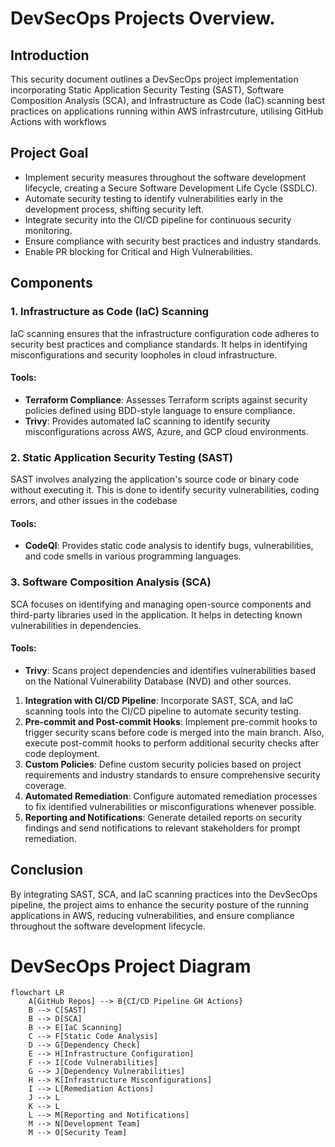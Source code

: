 # DevSecOps Projects Overview.

## Introduction

This security document outlines a DevSecOps project implementation incorporating Static Application Security Testing (SAST), Software Composition Analysis (SCA), and Infrastructure as Code (IaC) scanning best practices on applications running within AWS infrastrcuture, utilising GitHub Actions with workflows

## Project Goal

- Implement security measures throughout the software development lifecycle, creating a Secure Software Development Life Cycle (SSDLC).
- Automate security testing to identify vulnerabilities early in the development process, shifting security left.
- Integrate security into the CI/CD pipeline for continuous security monitoring.
- Ensure compliance with security best practices and industry standards.
- Enable PR blocking for Critical and High Vulnerabilities.

## Components

### 1. Infrastructure as Code (IaC) Scanning

IaC scanning ensures that the infrastructure configuration code adheres to security best practices and compliance standards. It helps in identifying misconfigurations and security loopholes in cloud infrastructure.

#### Tools:

- **Terraform Compliance**: Assesses Terraform scripts against security policies defined using BDD-style language to ensure compliance.
- **Trivy**: Provides automated IaC scanning to identify security misconfigurations across AWS, Azure, and GCP cloud environments.

### 2. Static Application Security Testing (SAST)

SAST involves analyzing the application's source code or binary code without executing it. This is done to identify security vulnerabilities, coding errors, and other issues in the codebase

#### Tools:

- **CodeQl**: Provides static code analysis to identify bugs, vulnerabilities, and code smells in various programming languages.

### 3. Software Composition Analysis (SCA)

SCA focuses on identifying and managing open-source components and third-party libraries used in the application. It helps in detecting known vulnerabilities in dependencies.

#### Tools:

- **Trivy**: Scans project dependencies and identifies vulnerabilities based on the National Vulnerability Database (NVD) and other sources.

1. **Integration with CI/CD Pipeline**: Incorporate SAST, SCA, and IaC scanning tools into the CI/CD pipeline to automate security testing.
2. **Pre-commit and Post-commit Hooks**: Implement pre-commit hooks to trigger security scans before code is merged into the main branch. Also, execute post-commit hooks to perform additional security checks after code deployment.
3. **Custom Policies**: Define custom security policies based on project requirements and industry standards to ensure comprehensive security coverage.
4. **Automated Remediation**: Configure automated remediation processes to fix identified vulnerabilities or misconfigurations whenever possible.
5. **Reporting and Notifications**: Generate detailed reports on security findings and send notifications to relevant stakeholders for prompt remediation.

## Conclusion

By integrating SAST, SCA, and IaC scanning practices into the DevSecOps pipeline, the project aims to enhance the security posture of the running applications in AWS, reducing vulnerabilities, and ensure compliance throughout the software development lifecycle.

# DevSecOps Project Diagram

```mermaid
flowchart LR
    A[GitHub Repos] --> B{CI/CD Pipeline GH Actions}
    B --> C[SAST]
    B --> D[SCA]
    B --> E[IaC Scanning]
    C --> F[Static Code Analysis]
    D --> G[Dependency Check]
    E --> H[Infrastructure Configuration]
    F --> I[Code Vulnerabilities]
    G --> J[Dependency Vulnerabilities]
    H --> K[Infrastructure Misconfigurations]
    I --> L[Remediation Actions]
    J --> L
    K --> L
    L --> M[Reporting and Notifications]
    M --> N[Development Team]
    M --> O[Security Team]
```
